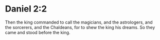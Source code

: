 # Daniel 2:2

Then the king commanded to call the magicians, and the astrologers, and the sorcerers, and the Chaldeans, for to shew the king his dreams. So they came and stood before the king.